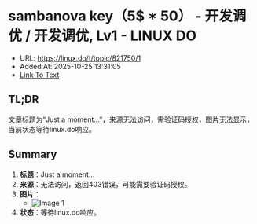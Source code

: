 # sambanova key（5$ * 50） - 开发调优 / 开发调优, Lv1 - LINUX DO
- URL: https://linux.do/t/topic/821750/1
- Added At: 2025-10-25 13:31:05
- [Link To Text](2025-10-25-sambanova-key（5$-50）---开发调优-开发调优,-lv1---linux-do_raw.md)

## TL;DR
文章标题为“Just a moment...”，来源无法访问，需验证码授权，图片无法显示，当前状态等待linux.do响应。

## Summary
1. **标题**：Just a moment...
2. **来源**：无法访问，返回403错误，可能需要验证码授权。
3. **图片**：
   - ![Image 1](blob:http://localhost/deaec548461092c7e1c8180c655271cb)
4. **状态**：等待linux.do响应。
